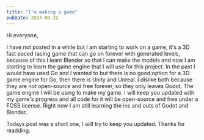 ```yaml
---
title: "I'm making a game"
pubDate: 2024-09-22
---
```


Hi everyone,

I have not posted in a while but I am starting to work on a game,
it's a 3D fast paced racing game that can go on forever with generated levels,
because of this I leant Blender so that I can make the models and now I am starting
to learn the game engine that I will use for this project. In the past I would have used
Go and I wanted to but there is no good option for a 3D game engine for Go, then there is
Unity and Unreal. I dislike both because they are not open-source and free forever, so they
only leaves Godot. The game engine I will be using to make my game. I will keep you updated with
my game's progress and all code for it will be open-source and free under a FOSS license. Right now
I am still learning the ins and outs of Godot and Blender.

Todays post was a short one, I will try to keep you updated. Thanks for readding.

